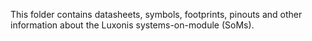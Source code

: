 This folder contains datasheets, symbols, footprints, pinouts and other information about the Luxonis systems-on-module (SoMs). 

